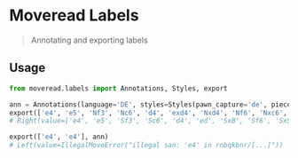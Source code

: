 # Moveread Labels

> Annotating and exporting labels

## Usage

```python
from moveread.labels import Annotations, Styles, export

ann = Annotations(language='DE', styles=Styles(pawn_capture='de', piece_capture='NxN'))
export(['e4', 'e5', 'Nf3', 'Nc6', 'd4', 'exd4', 'Nxd4', 'Nf6', 'Nxc6', 'bxc6'], ann)
# Right(value=['e4', 'e5', 'Sf3', 'Sc6', 'd4', 'ed', 'SxB', 'Sf6', 'SxS', 'bc'])

export(['e4', 'e4'], ann)
# Left(value=IllegalMoveError("illegal san: 'e4' in rnbqkbnr/[...]"))
```